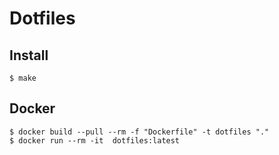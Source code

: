 # Dotfiles

## Install
```
$ make
```

## Docker

```
$ docker build --pull --rm -f "Dockerfile" -t dotfiles "."
$ docker run --rm -it  dotfiles:latest
```